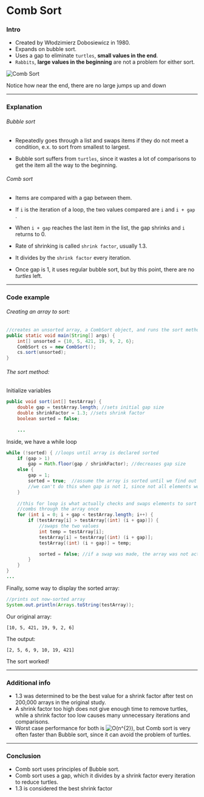 # Comb Sort

### Intro

* Created by Włodzimierz Dobosiewicz in 1980.
* Expands on bubble sort.
* Uses a gap to eliminate `turtles`, **small values in the end**.
* `Rabbits`, **large values in the beginning** are not a problem for either sort.

![Comb Sort](https://upload.wikimedia.org/wikipedia/commons/thumb/4/46/Comb_sort_demo.gif/220px-Comb_sort_demo.gif)

Notice how near the end, there are no large jumps up and down

------

### Explanation

###### Bubble sort

* Repeatedly goes through a list and swaps items if they do not meet a condition, e.x. to sort from smallest to largest.

* Bubble sort suffers from `turtles`, since it wastes a lot of comparisons to get the item all the way to the beginning.



###### Comb sort

* Items are compared with a gap between them.
* If `i` is the iteration of a loop, the two values compared are `i` and  `i + gap` .
* When `i + gap` reaches the last item in the list, the gap shrinks and `i` returns to 0.

* Rate of shrinking is called `shrink factor`, usually 1.3.

* It divides by the `shrink factor` every iteration.
* Once gap is 1, it uses regular bubble sort, but by this point, there are no *turtles* left.

------

### Code example

###### Creating an array to sort:

```java
//creates an unsorted array, a CombSort object, and runs the sort method
public static void main(String[] args) {
    int[] unsorted = {10, 5, 421, 19, 9, 2, 6};
    CombSort cs = new CombSort();
    cs.sort(unsorted);
}
```



###### The sort method:

Initialize variables

```java
public void sort(int[] testArray) {
    double gap = testArray.length; //sets initial gap size
    double shrinkFactor = 1.3; //sets shrink factor
    boolean sorted = false;
    
    ...
```

Inside, we have a while loop

```java
while (!sorted) { //loops until array is declared sorted
    if (gap > 1)
        gap = Math.floor(gap / shrinkFactor); //decreases gap size
    else {
        gap = 1;
        sorted = true;  //assume the array is sorted until we find out it's not
        //we can't do this when gap is not 1, since not all elements would be compared
    }
    
	//this for loop is what actually checks and swaps elements to sort
    //combs through the array once    
    for (int i = 0; i + gap < testArray.length; i++) {
        if (testArray[i] > testArray[(int) (i + gap)]) {
            //swaps the two values
            int temp = testArray[i];
            testArray[i] = testArray[(int) (i + gap)];
            testArray[(int) (i + gap)] = temp;

            sorted = false; //if a swap was made, the array was not actually sorted
        }
    }
}
...
```

Finally, some way to display the sorted array:


```java
//prints out now-sorted array
System.out.println(Arrays.toString(testArray));
```



Our original array:

```
[10, 5, 421, 19, 9, 2, 6]
```

The output:

```
[2, 5, 6, 9, 10, 19, 421]
```

The sort worked!

------

### Additional info

* 1.3 was determined to be the best value for a shrink factor after test on 200,000 arrays in the original study.
* A shrink factor too high does not give enough time to remove turtles, while a shrink factor too low causes many unnecessary iterations and comparisons.
* Worst case performance for both is ![O(n^{2})](https://wikimedia.org/api/rest_v1/media/math/render/svg/6cd9594a16cb898b8f2a2dff9227a385ec183392), but Comb sort is very often faster than Bubble sort, since it can avoid the problem of turtles.

------

### Conclusion

* Comb sort uses principles of Bubble sort.
* Comb sort uses a gap, which it divides by a shrink factor every iteration to reduce turtles.
* 1.3 is considered the best shrink factor